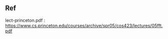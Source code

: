 ## Ref
lect-princeton.pdf : https://www.cs.princeton.edu/courses/archive/spr05/cos423/lectures/05fft.pdf
